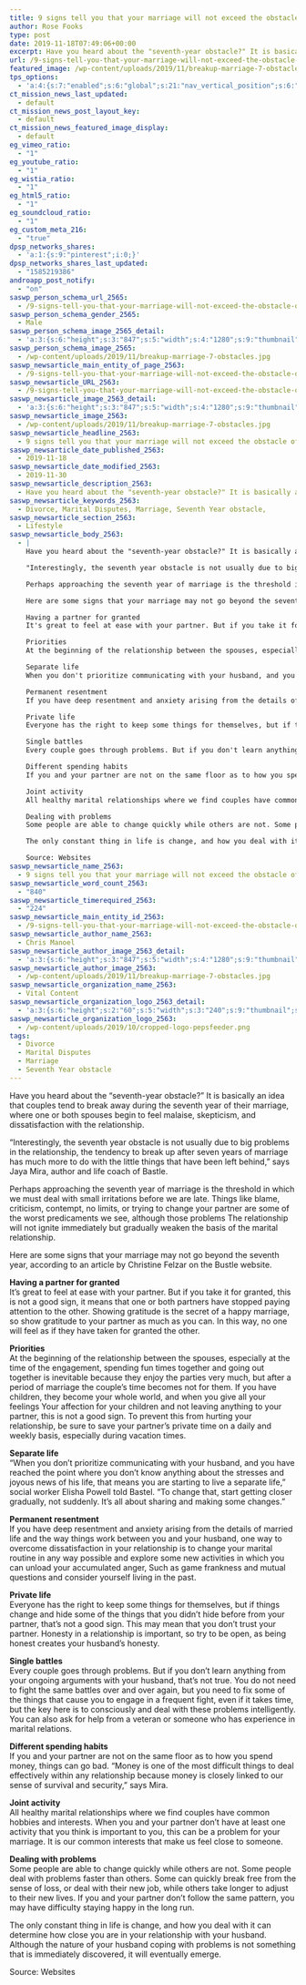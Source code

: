 ```yaml
---
title: 9 signs tell you that your marriage will not exceed the obstacle of the seventh year
author: Rose Fooks
type: post
date: 2019-11-18T07:49:06+00:00
excerpt: Have you heard about the "seventh-year obstacle?" It is basically an idea that couples tend to break away during the seventh year of their marriage
url: /9-signs-tell-you-that-your-marriage-will-not-exceed-the-obstacle-of-the-seventh-year/
featured_image: /wp-content/uploads/2019/11/breakup-marriage-7-obstacles.jpg
tps_options:
  - 'a:4:{s:7:"enabled";s:6:"global";s:21:"nav_vertical_position";s:6:"global";s:23:"nav_hide_on_first_slide";b:0;s:23:"slide_loading_mechanism";s:6:"global";}'
ct_mission_news_last_updated:
  - default
ct_mission_news_post_layout_key:
  - default
ct_mission_news_featured_image_display:
  - default
eg_vimeo_ratio:
  - "1"
eg_youtube_ratio:
  - "1"
eg_wistia_ratio:
  - "1"
eg_html5_ratio:
  - "1"
eg_soundcloud_ratio:
  - "1"
eg_custom_meta_216:
  - "true"
dpsp_networks_shares:
  - 'a:1:{s:9:"pinterest";i:0;}'
dpsp_networks_shares_last_updated:
  - "1585219386"
androapp_post_notify:
  - "on"
saswp_person_schema_url_2565:
  - /9-signs-tell-you-that-your-marriage-will-not-exceed-the-obstacle-of-the-seventh-year/
saswp_person_schema_gender_2565:
  - Male
saswp_person_schema_image_2565_detail:
  - 'a:3:{s:6:"height";s:3:"847";s:5:"width";s:4:"1280";s:9:"thumbnail";s:87:"/wp-content/uploads/2019/11/breakup-marriage-7-obstacles.jpg";}'
saswp_person_schema_image_2565:
  - /wp-content/uploads/2019/11/breakup-marriage-7-obstacles.jpg
saswp_newsarticle_main_entity_of_page_2563:
  - /9-signs-tell-you-that-your-marriage-will-not-exceed-the-obstacle-of-the-seventh-year/
saswp_newsarticle_URL_2563:
  - /9-signs-tell-you-that-your-marriage-will-not-exceed-the-obstacle-of-the-seventh-year/
saswp_newsarticle_image_2563_detail:
  - 'a:3:{s:6:"height";s:3:"847";s:5:"width";s:4:"1280";s:9:"thumbnail";s:87:"/wp-content/uploads/2019/11/breakup-marriage-7-obstacles.jpg";}'
saswp_newsarticle_image_2563:
  - /wp-content/uploads/2019/11/breakup-marriage-7-obstacles.jpg
saswp_newsarticle_headline_2563:
  - 9 signs tell you that your marriage will not exceed the obstacle of the seventh year
saswp_newsarticle_date_published_2563:
  - 2019-11-18
saswp_newsarticle_date_modified_2563:
  - 2019-11-30
saswp_newsarticle_description_2563:
  - Have you heard about the "seventh-year obstacle?" It is basically an idea that couples tend to break away during the seventh year of their marriage
saswp_newsarticle_keywords_2563:
  - Divorce, Marital Disputes, Marriage, Seventh Year obstacle,
saswp_newsarticle_section_2563:
  - Lifestyle
saswp_newsarticle_body_2563:
  - |
    Have you heard about the "seventh-year obstacle?" It is basically an idea that couples tend to break away during the seventh year of their marriage, where one or both spouses begin to feel malaise, skepticism, and dissatisfaction with the relationship.

    "Interestingly, the seventh year obstacle is not usually due to big problems in the relationship, the tendency to break up after seven years of marriage has much more to do with the little things that have been left behind," says Jaya Mira, author and life coach of Bastle.

    Perhaps approaching the seventh year of marriage is the threshold in which we must deal with small irritations before we are late. Things like blame, criticism, contempt, no limits, or trying to change your partner are some of the worst predicaments we see, although those problems The relationship will not ignite immediately but gradually weaken the basis of the marital relationship.

    Here are some signs that your marriage may not go beyond the seventh year, according to an article by Christine Felzar on the Bustle website.

    Having a partner for granted
    It's great to feel at ease with your partner. But if you take it for granted, this is not a good sign, it means that one or both partners have stopped paying attention to the other. Showing gratitude is the secret of a happy marriage, so show gratitude to your partner as much as you can. In this way, no one will feel as if they have taken for granted the other.

    Priorities
    At the beginning of the relationship between the spouses, especially at the time of the engagement, spending fun times together and going out together is inevitable because they enjoy the parties very much, but after a period of marriage the couple's time becomes not for them. If you have children, they become your whole world, and when you give all your feelings Your affection for your children and not leaving anything to your partner, this is not a good sign. To prevent this from hurting your relationship, be sure to save your partner's private time on a daily and weekly basis, especially during vacation times.

    Separate life
    When you don't prioritize communicating with your husband, and you have reached the point where you don't know anything about the stresses and joyous news of his life, that means you are starting to live a separate life," social worker Elisha Powell told Bastel. "To change that, start getting closer gradually, not suddenly. It's all about sharing and making some changes.

    Permanent resentment
    If you have deep resentment and anxiety arising from the details of married life and the way things work between you and your husband, one way to overcome dissatisfaction in your relationship is to change your marital routine in any way possible and explore some new activities in which you can unload your accumulated anger, Such as game frankness and mutual questions and consider yourself living in the past.

    Private life
    Everyone has the right to keep some things for themselves, but if things change and hide some of the things that you didn't hide before from your partner, that's not a good sign. This may mean that you don't trust your partner. Honesty in a relationship is important, so try to be open, as being honest creates your husband's honesty.

    Single battles
    Every couple goes through problems. But if you don't learn anything from your ongoing arguments with your husband, that's not true. You do not need to fight the same battles over and over again, but you need to fix some of the things that cause you to engage in a frequent fight, even if it takes time, but the key here is to consciously and deal with these problems intelligently. You can also ask for help from a veteran or someone who has experience in marital relations.

    Different spending habits
    If you and your partner are not on the same floor as to how you spend money, things can go bad. “Money is one of the most difficult things to deal effectively within any relationship because money is closely linked to our sense of survival and security,” says Mira.

    Joint activity
    All healthy marital relationships where we find couples have common hobbies and interests. When you and your partner don't have at least one activity that you think is important to you, this can be a problem for your marriage. It is our common interests that make us feel close to someone.

    Dealing with problems
    Some people are able to change quickly while others are not. Some people deal with problems faster than others. Some can quickly break free from the sense of loss, or deal with their new job, while others take longer to adjust to their new lives. If you and your partner don't follow the same pattern, you may have difficulty staying happy in the long run.

    The only constant thing in life is change, and how you deal with it can determine how close you are in your relationship with your husband. Although the nature of your husband coping with problems is not something that is immediately discovered, it will eventually emerge.

    Source: Websites
saswp_newsarticle_name_2563:
  - 9 signs tell you that your marriage will not exceed the obstacle of the seventh year
saswp_newsarticle_word_count_2563:
  - "840"
saswp_newsarticle_timerequired_2563:
  - "224"
saswp_newsarticle_main_entity_id_2563:
  - /9-signs-tell-you-that-your-marriage-will-not-exceed-the-obstacle-of-the-seventh-year/
saswp_newsarticle_author_name_2563:
  - Chris Manoel
saswp_newsarticle_author_image_2563_detail:
  - 'a:3:{s:6:"height";s:3:"847";s:5:"width";s:4:"1280";s:9:"thumbnail";s:87:"/wp-content/uploads/2019/11/breakup-marriage-7-obstacles.jpg";}'
saswp_newsarticle_author_image_2563:
  - /wp-content/uploads/2019/11/breakup-marriage-7-obstacles.jpg
saswp_newsarticle_organization_name_2563:
  - Vital Content
saswp_newsarticle_organization_logo_2563_detail:
  - 'a:3:{s:6:"height";s:2:"60";s:5:"width";s:3:"240";s:9:"thumbnail";s:82:"/wp-content/uploads/2019/10/cropped-logo-pepsfeeder.png";}'
saswp_newsarticle_organization_logo_2563:
  - /wp-content/uploads/2019/10/cropped-logo-pepsfeeder.png
tags:
  - Divorce
  - Marital Disputes
  - Marriage
  - Seventh Year obstacle
---
```


Have you heard about the &#8220;seventh-year obstacle?&#8221; It is basically an idea that couples tend to break away during the seventh year of their marriage, where one or both spouses begin to feel malaise, skepticism, and dissatisfaction with the relationship.

&#8220;Interestingly, the seventh year obstacle is not usually due to big problems in the relationship, the tendency to break up after seven years of marriage has much more to do with the little things that have been left behind,&#8221; says Jaya Mira, author and life coach of Bastle.

Perhaps approaching the seventh year of marriage is the threshold in which we must deal with small irritations before we are late. Things like blame, criticism, contempt, no limits, or trying to change your partner are some of the worst predicaments we see, although those problems The relationship will not ignite immediately but gradually weaken the basis of the marital relationship.

Here are some signs that your marriage may not go beyond the seventh year, according to an article by Christine Felzar on the Bustle website.

**Having a partner for granted**  
It&#8217;s great to feel at ease with your partner. But if you take it for granted, this is not a good sign, it means that one or both partners have stopped paying attention to the other. Showing gratitude is the secret of a happy marriage, so show gratitude to your partner as much as you can. In this way, no one will feel as if they have taken for granted the other.

**Priorities**  
At the beginning of the relationship between the spouses, especially at the time of the engagement, spending fun times together and going out together is inevitable because they enjoy the parties very much, but after a period of marriage the couple&#8217;s time becomes not for them. If you have children, they become your whole world, and when you give all your feelings Your affection for your children and not leaving anything to your partner, this is not a good sign. To prevent this from hurting your relationship, be sure to save your partner&#8217;s private time on a daily and weekly basis, especially during vacation times.

**Separate life**  
&#8220;When you don&#8217;t prioritize communicating with your husband, and you have reached the point where you don&#8217;t know anything about the stresses and joyous news of his life, that means you are starting to live a separate life,&#8221; social worker Elisha Powell told Bastel. &#8220;To change that, start getting closer gradually, not suddenly. It&#8217;s all about sharing and making some changes.&#8221;

**Permanent resentment**  
If you have deep resentment and anxiety arising from the details of married life and the way things work between you and your husband, one way to overcome dissatisfaction in your relationship is to change your marital routine in any way possible and explore some new activities in which you can unload your accumulated anger, Such as game frankness and mutual questions and consider yourself living in the past.

**Private life**  
Everyone has the right to keep some things for themselves, but if things change and hide some of the things that you didn&#8217;t hide before from your partner, that&#8217;s not a good sign. This may mean that you don&#8217;t trust your partner. Honesty in a relationship is important, so try to be open, as being honest creates your husband&#8217;s honesty.

**Single battles**  
Every couple goes through problems. But if you don&#8217;t learn anything from your ongoing arguments with your husband, that&#8217;s not true. You do not need to fight the same battles over and over again, but you need to fix some of the things that cause you to engage in a frequent fight, even if it takes time, but the key here is to consciously and deal with these problems intelligently. You can also ask for help from a veteran or someone who has experience in marital relations.

**Different spending habits**  
If you and your partner are not on the same floor as to how you spend money, things can go bad. “Money is one of the most difficult things to deal effectively within any relationship because money is closely linked to our sense of survival and security,” says Mira.

**Joint activity**  
All healthy marital relationships where we find couples have common hobbies and interests. When you and your partner don&#8217;t have at least one activity that you think is important to you, this can be a problem for your marriage. It is our common interests that make us feel close to someone.

**Dealing with problems**  
Some people are able to change quickly while others are not. Some people deal with problems faster than others. Some can quickly break free from the sense of loss, or deal with their new job, while others take longer to adjust to their new lives. If you and your partner don&#8217;t follow the same pattern, you may have difficulty staying happy in the long run.

The only constant thing in life is change, and how you deal with it can determine how close you are in your relationship with your husband. Although the nature of your husband coping with problems is not something that is immediately discovered, it will eventually emerge.

Source: Websites
